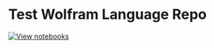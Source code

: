 # Test Wolfram Language Repo

[![View notebooks](https://wolfr.am/lA6mO5hv)](https://wolfr.am/lA6mOihz)
